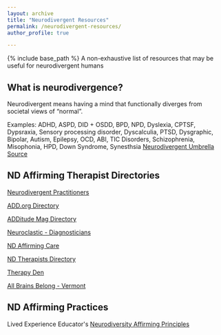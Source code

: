 ```yaml
---
layout: archive
title: "Neurodivergent Resources"
permalink: /neurodivergent-resources/
author_profile: true

---
```




{% include base_path %}
A non-exhaustive list of resources that may be useful for neurodivergent humans

## What is neurodivergence?
Neurodivergent means having a mind that functionally diverges from societal views of “normal”. 

Examples: ADHD, ASPD, DID + OSDD, BPD, NPD, Dyslexia, CPTSF, Dypsraxia, Sensory processing disorder, Dyscalculia, PTSD, Dysgraphic, Bipolar, Autism, Epilepsy, OCD, ABI, TIC Disorders, Schizophrenia, Misophonia, HPD, Down Syndrome, Synesthsia [Neurodivergent Umbrella Source](https://www.livedexperienceeducator.com/resources)

## ND Affirming Therapist Directories
[Neurodivergent Practitioners](https://neurodivergentpractitioners.org/)

[ADD.org Directory](https://add.org/professional-directory/)

[ADDitude Mag Directory](https://www.additudemag.com/top-adhd-clinics/)

[Neuroclastic - Diagnosticians](https://neuroclastic.com/diagnosticians/)

[ND Affirming Care](https://www.ndaffirmingcare.com/)

[ND Therapists Directory](https://neurodivergenttherapists.com/directory/)

[Therapy Den](https://www.therapyden.com/online-therapy)

[All Brains Belong - Vermont](https://allbrainsbelong.org/)


## ND Affirming Practices

Lived Experience Educator's [Neurodiversity Affirming Principles](https://www.livedexperienceeducator.com/neurodiversityaffirmingpractice)
